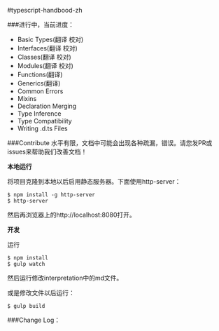 #typescript-handbood-zh

###进行中，当前进度：

* Basic Types(翻译 校对) 
* Interfaces(翻译 校对)
* Classes(翻译 校对)
* Modules(翻译 校对)
* Functions(翻译)
* Generics(翻译)
* Common Errors
* Mixins
* Declaration Merging
* Type Inference
* Type Compatibility
* Writing .d.ts Files

###Contribute
水平有限，文档中可能会出现各种疏漏，错误。请您发PR或issues来帮助我们改善文档！

__本地运行__

将项目克隆到本地以后启用静态服务器。下面使用http-server：

```
$ npm install -g http-server
$ http-server 
```
然后再浏览器上的http://localhost:8080打开。

__开发__

运行

```
$ npm install
$ gulp watch
```

然后运行修改interpretation中的md文件。

或是修改文件以后运行：

```
$ gulp build
```

###Change Log：